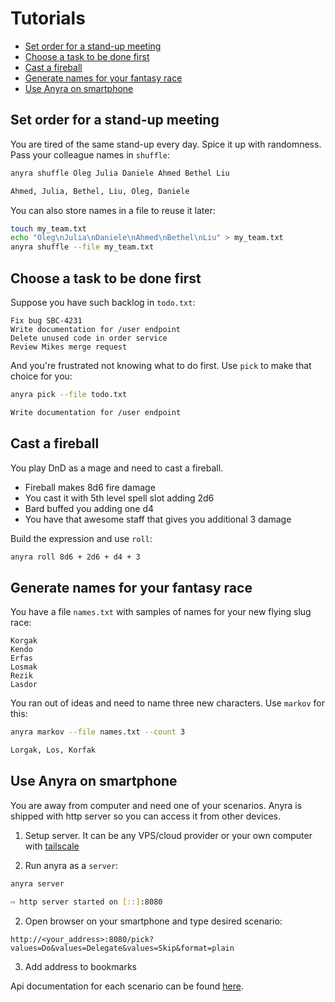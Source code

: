 # Tutorials

- [Set order for a stand-up meeting](#set-order-for-a-stand-up-meeting)
- [Choose a task to be done first](#choose-a-task-to-be-done-first)
- [Cast a fireball](#cast-a-fireball)
- [Generate names for your fantasy race](#generate-names-for-your-fantasy-race)
- [Use Anyra on smartphone](#use-anyra-on-smartphone)

## Set order for a stand-up meeting

You are tired of the same stand-up every day. Spice it up with randomness. Pass your colleague names in `shuffle`:

``` bash
anyra shuffle Oleg Julia Daniele Ahmed Bethel Liu

Ahmed, Julia, Bethel, Liu, Oleg, Daniele
```

You can also store names in a file to reuse it later:

``` bash
touch my_team.txt
echo "Oleg\nJulia\nDaniele\nAhmed\nBethel\nLiu" > my_team.txt
anyra shuffle --file my_team.txt
```

## Choose a task to be done first

Suppose you have such backlog in `todo.txt`:

```
Fix bug SBC-4231
Write documentation for /user endpoint
Delete unused code in order service
Review Mikes merge request
```

And you're frustrated not knowing what to do first. Use `pick` to make that choice for you:

``` bash
anyra pick --file todo.txt

Write documentation for /user endpoint
```

## Cast a fireball

You play DnD as a mage and need to cast a fireball.

- Fireball makes 8d6 fire damage
- You cast it with 5th level spell slot adding 2d6
- Bard buffed you adding one d4
- You have that awesome staff that gives you additional 3 damage 

Build the expression and use `roll`:

``` bash
anyra roll 8d6 + 2d6 + d4 + 3
```

## Generate names for your fantasy race

You have a file `names.txt` with samples of names for your new flying slug race:

```
Korgak
Kendo
Erfas
Losmak
Rezik
Lasdor
```

You ran out of ideas and need to name three new characters. Use `markov` for this:

``` bash
anyra markov --file names.txt --count 3

Lorgak, Los, Korfak
```

## Use Anyra on smartphone

You are away from computer and need one of your scenarios. Anyra is shipped with http server so you can access it from other devices. 


1. Setup server. It can be any VPS/cloud provider or your own computer with [tailscale](https://tailscale.com)

1. Run anyra as a `server`:

``` bash
anyra server

⇨ http server started on [::]:8080
```

2. Open browser on your smartphone and type desired scenario:

```
http://<your_address>:8080/pick?values=Do&values=Delegate&values=Skip&format=plain
```

3. Add address to bookmarks

Api documentation for each scenario can be found [here](./api.md).
